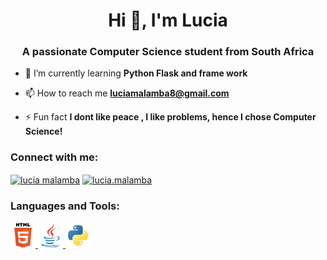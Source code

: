 <h1 align="center">Hi 👋, I'm Lucia</h1>
<h3 align="center">A passionate Computer Science student from South Africa</h3>

- 🌱 I’m currently learning **Python Flask and frame work**

- 📫 How to reach me **luciamalamba8@gmail.com**

- ⚡ Fun fact **I dont like peace , I like problems, hence I chose Computer Science!**

<h3 align="left">Connect with me:</h3>
<p align="left">
<a href="https://fb.com/lucia malamba" target="blank"><img align="center" src="https://raw.githubusercontent.com/rahuldkjain/github-profile-readme-generator/master/src/images/icons/Social/facebook.svg" alt="lucia malamba" height="30" width="40" /></a>
<a href="https://instagram.com/lucia.malamba" target="blank"><img align="center" src="https://raw.githubusercontent.com/rahuldkjain/github-profile-readme-generator/master/src/images/icons/Social/instagram.svg" alt="lucia.malamba" height="30" width="40" /></a>
</p>

<h3 align="left">Languages and Tools:</h3>
<p align="left"> <a href="https://www.w3.org/html/" target="_blank" rel="noreferrer"> <img src="https://raw.githubusercontent.com/devicons/devicon/master/icons/html5/html5-original-wordmark.svg" alt="html5" width="40" height="40"/> </a> <a href="https://www.java.com" target="_blank" rel="noreferrer"> <img src="https://raw.githubusercontent.com/devicons/devicon/master/icons/java/java-original.svg" alt="java" width="40" height="40"/> </a> <a href="https://www.python.org" target="_blank" rel="noreferrer"> <img src="https://raw.githubusercontent.com/devicons/devicon/master/icons/python/python-original.svg" alt="python" width="40" height="40"/> </a> </p>
